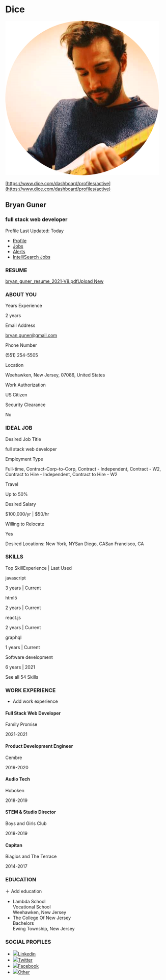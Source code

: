 # Dice

![](../../.gitbook/assets/profile.png)

[https://www.dice.com/dashboard/profiles/active](https://www.dice.com/dashboard/profiles/active)

## Bryan Guner

### full stack web developer

Profile Last Updated: Today

* [Profile](https://www.dice.com/dashboard/profiles)
* [Jobs](https://www.dice.com/dashboard/jobs)
* [Alerts](https://www.dice.com/dashboard/alerts)
* [IntelliSearch Jobs](https://www.dice.com/dashboard/intellisearch-jobs)

### RESUME

[bryan\_guner\_resume\_2021-V8.pdf](https://www.dice.com/dashboard/profiles/active#)[Upload New](https://www.dice.com/dashboard/profiles/active#)

### ABOUT YOU

Years Experience

2 years

Email Address

bryan.guner@gmail.com

Phone Number

(551) 254-5505

Location

Weehawken, New Jersey, 07086, United States

Work Authorization

US Citizen

Security Clearance

No

### IDEAL JOB

Desired Job Title

full stack web developer

Employment Type

Full-time, Contract-Corp-to-Corp, Contract - Independent, Contract - W2, Contract to Hire - Independent, Contract to Hire - W2

Travel

Up to 50%

Desired Salary

$100,000/yr | $50/hr

Willing to Relocate

Yes

Desired Locations: New York, NYSan Diego, CASan Francisco, CA

### SKILLS

Top SkillExperience | Last Used

javascript

3 years | Current

html5

2 years | Current

react.js

2 years | Current

graphql

1 years | Current

Software development

6 years | 2021

See all 54 Skills

### WORK EXPERIENCE

* Add work experience

#### Full Stack Web Developer

Family Promise

2021-2021

#### Product Development Engineer

Cembre

2019-2020

#### Audio Tech

Hoboken

2018-2019

#### STEM & Studio Director

Boys and Girls Club

2018-2019

#### Capitan

Biagios and The Terrace

2014-2017

### EDUCATION

＋ Add education

* Lambda School\
  Vocational School\
  Weehawken, New Jersey
* The College Of New Jersey\
  Bachelors\
  Ewing Township, New Jersey

### SOCIAL PROFILES

* [![](https://ui.prod.candidate-prod.dhiaws.com/social-links-assets/social-links-linkedin.png)Linkedin](https://www.linkedin.com/in/bryan-guner-046199128/)
* [![](https://ui.prod.candidate-prod.dhiaws.com/social-links-assets/social-links-twitter.png)Twitter](https://twitter.com/bgooonz)
* [![](https://ui.prod.candidate-prod.dhiaws.com/social-links-assets/social-links-facebook.png)Facebook](https://www.facebook.com/bryan.guner)
* [![](https://ui.prod.candidate-prod.dhiaws.com/social-links-assets/social-links-blog.png)Other](https://bgoonz-blog.netlify.app)
